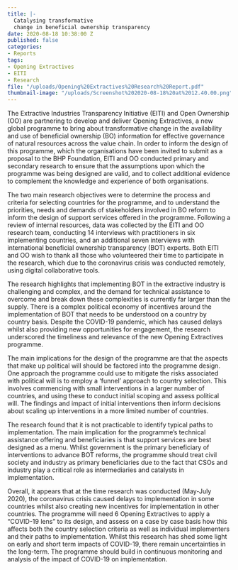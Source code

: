 ```yaml
---
title: |-
  Catalysing transformative
  change in beneficial ownership transparency
date: 2020-08-18 10:38:00 Z
published: false
categories:
- Reports
tags:
- Opening Extractives
- EITI
- Research
file: "/uploads/Opening%20Extractives%20Research%20Report.pdf"
thumbnail-image: "/uploads/Screenshot%202020-08-18%20at%2012.40.00.png"
---
```


The Extractive Industries Transparency Initiative (EITI) and Open Ownership (OO) are partnering to develop and deliver Opening Extractives, a new global programme to bring about transformative change in the availability and use of beneficial ownership (BO) information for effective governance of natural resources across the value chain. In order to inform the design of this programme, which the organisations have been invited to submit as a proposal to the BHP Foundation, EITI and OO conducted primary and secondary research to ensure that the assumptions upon which the programme was being designed are valid, and to collect additional evidence to complement the knowledge and experience of both organisations. 

The two main research objectives were to determine the process and criteria for selecting countries for the programme, and to understand the priorities, needs and demands of stakeholders involved in BO reform to inform the design of support services offered in the programme. Following a review of internal resources, data was collected by the EITI and OO research team, conducting 14 interviews with practitioners in six implementing countries, and an additional seven interviews with international beneficial ownership transparency (BOT) experts. Both EITI and OO wish to thank all those who volunteered their time to participate in the research, which due to the coronavirus crisis was conducted remotely, using digital collaborative tools. 

The research highlights that implementing BOT in the extractive industry is challenging and complex, and the demand for technical assistance to overcome and break down these complexities is currently far larger than the supply. There is a complex political economy of incentives around the implementation of BOT that needs to be understood on a country by country basis. Despite the COVID-19 pandemic, which has caused delays whilst also providing new opportunities for engagement, the research underscored the timeliness and relevance of the new Opening Extractives programme. 

The main implications for the design of the programme are that the aspects that make up political will should be factored into the programme design. One approach the programme could use to mitigate the risks associated with political will is to employ a ‘funnel’ approach to country selection. This involves commencing with small interventions in a larger number of countries, and using these to conduct initial scoping and assess political will. The findings and impact of initial interventions then inform decisions about scaling up interventions in a more limited number of countries.

The research found that it is not practicable to identify typical paths to implementation. The main implication for the programme’s technical assistance offering and beneficiaries is that support services are best designed as a menu. Whilst government is the primary beneficiary of interventions to advance BOT reforms, the programme should treat civil society and industry as primary beneficiaries due to the fact that CSOs and industry play a critical role as intermediaries and catalysts in implementation. 

Overall, it appears that at the time research was conducted (May-July 2020), the coronavirus crisis caused delays to implementation in some countries whilst also creating new incentives for implementation in other countries. The programme will need 6 Opening Extractives to apply a “COVID-19 lens” to its design, and assess on a case by case basis how this affects both the country selection criteria as well as individual implementers and their paths to implementation. Whilst this research has shed some light on early and short term impacts of COVID-19, there remain uncertainties in the long-term. The programme should build in continuous monitoring and analysis of the impact of COVID-19 on implementation.